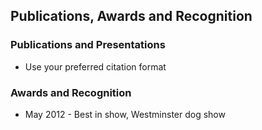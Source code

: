 ## Publications, Awards and Recognition
<!-- can include patents too, whatever you have accredited to your name and would like to showcase -->
### Publications and Presentations 
* Use your preferred citation format

### Awards and Recognition
* May 2012 - Best in show, Westminster dog show

